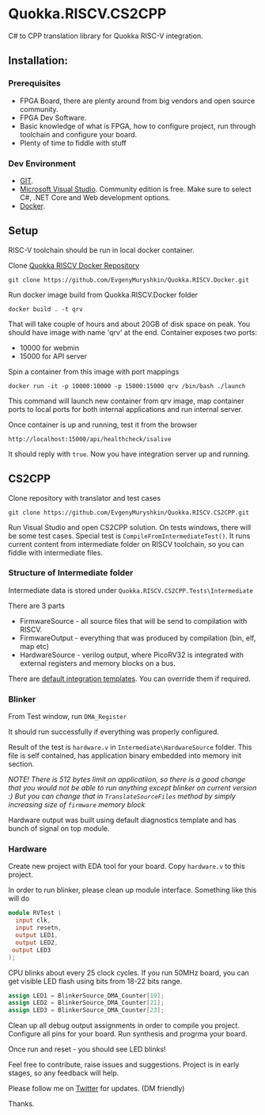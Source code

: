 # Quokka.RISCV.CS2CPP

C# to CPP translation library for Quokka RISC-V integration.

## Installation:

### Prerequisites
* FPGA Board, there are plenty around from big vendors and open source community.
* FPGA Dev Software. 
* Basic knowledge of what is FPGA, how to configure project, run through toolchain and configure your board.
* Plenty of time to fiddle with stuff

### Dev Environment
* [GIT](https://git-scm.com/downloads).
* [Microsoft Visual Studio](https://visualstudio.microsoft.com/downloads/). Community edition is free. Make sure to select C#, .NET Core and Web development options.
* [Docker](https://www.docker.com/get-started). 

## Setup
RISC-V toolchain should be run in local docker container. 

Clone [Quokka RISCV Docker Repository](https://github.com/EvgenyMuryshkin/Quokka.RISCV.Docker)

`git clone https://github.com/EvgenyMuryshkin/Quokka.RISCV.Docker.git`

Run docker image build from Quokka.RISCV.Docker folder

`docker build . -t qrv`

That will take couple of hours and about 20GB of disk space on peak. You should have image with name 'qrv' at the end.
Container exposes two ports:
* 10000 for webmin
* 15000 for API server

Spin a container from this image with port mappings

`docker run -it -p 10000:10000 -p 15000:15000 qrv /bin/bash ./launch`

This command will launch new container from qrv image, map container ports to local ports for both internal applications and run internal server.

Once container is up and running, test it from the browser

`http://localhost:15000/api/healthcheck/isalive`

It should reply with `true`. Now you have integration server up and running.

## CS2CPP
Clone repository with translator and test cases

`git clone https://github.com/EvgenyMuryshkin/Quokka.RISCV.CS2CPP.git`

Run Visual Studio and open CS2CPP solution.
On tests windows, there will be some test cases.
Special test is `CompileFromIntermediateTest()`. It runs current content from intermediate folder on RISCV toolchain, so you can fiddle with intermediate files.

### Structure of Intermediate folder
Intermediate data is stored under `Quokka.RISCV.CS2CPP.Tests\Intermediate`

There are 3 parts
* FirmwareSource - all source files that will be send to compilation with RISCV.
* FirmwareOutput - everything that was produced by compilation (bin, elf, map etc)
* HardwareSource - verilog output, where PicoRV32 is integrated with external registers and memory blocks on a bus.

There are [default integration templates](https://github.com/EvgenyMuryshkin/Quokka.RISCV.Docker.Server/tree/master/Quokka.RISCV.Integration/Resources). You can override them if required.

### Blinker

From Test window, run `DMA_Register`

It should run successfully if everything was properly configured.

Result of the test is `hardware.v` in `Intermediate\HardwareSource` folder.
This file is self contained, has application binary embedded into memory init section.

*NOTE! There is 512 bytes limit on applicatiion, so there is a good change that you would not be able to run anything except blinker on current version :) But you can change that in `TranslateSourceFiles` method by simply increasing size of `firmware` memory block*

Hardware output was built using default diagnostics template and has bunch of signal on top module.

### Hardware

Create new project with EDA tool for your board.
Copy `hardware.v` to this project.

In order to run blinker, please clean up module interface. Something like this will do

```verilog
module RVTest (
  input clk,
  input resetn,
  output LED1,
  output LED2,	
 output LED3
);
```

CPU blinks about every 25 clock cycles. If you run 50MHz board, you can get visible LED flash using bits from 18-22 bits range.

```verilog
assign LED1 = BlinkerSource_DMA_Counter[19];
assign LED2 = BlinkerSource_DMA_Counter[21];
assign LED3 = BlinkerSource_DMA_Counter[23];
```

Clean up all debug output assignments in order to compile you project.
Configure all pins for your board.
Run synthesis and progrma your board.

Once run and reset - you should see LED blinks!

Feel free to contribute, raise issues and suggestions.
Project is in early stages, so any feedback will help.

Please follow me on [Twitter](https://twitter.com/ITMayWorkDev) for updates. (DM friendly)

Thanks.
